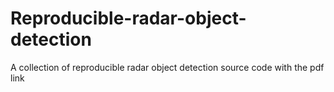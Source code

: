 # Reproducible-radar-object-detection
A collection of reproducible radar object detection source code with the pdf link

